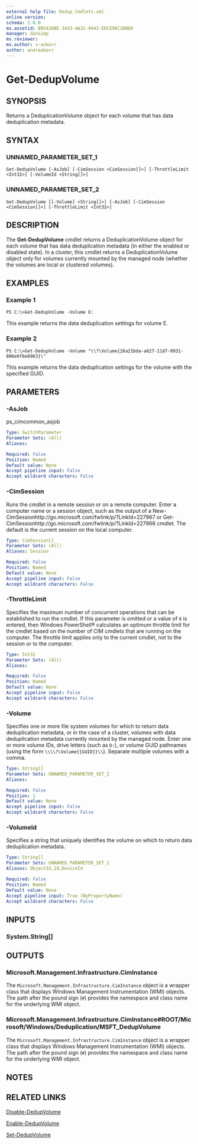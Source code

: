```yaml
---
external help file: Dedup_Cmdlets.xml
online version: 
schema: 2.0.0
ms.assetid: B95430BE-3433-4A31-9442-EDCE96C3DB89
manager: dansimp
ms.reviewer:
ms.author: v-anbarr
author: andreabarr
---
```


# Get-DedupVolume

## SYNOPSIS
Returns a DeduplicationVolume object for each volume that has data deduplication metadata.

## SYNTAX

### UNNAMED_PARAMETER_SET_1
```
Get-DedupVolume [-AsJob] [-CimSession <CimSession[]>] [-ThrottleLimit <Int32>] [-VolumeId <String[]>]
```

### UNNAMED_PARAMETER_SET_2
```
Get-DedupVolume [[-Volume] <String[]>] [-AsJob] [-CimSession <CimSession[]>] [-ThrottleLimit <Int32>]
```

## DESCRIPTION
The **Get-DedupVolume** cmdlet returns a DeduplicationVolume object for each volume that has data deduplication metadata (in either the enabled or disabled state).
In a cluster, this cmdlet returns a DeduplicationVolume object only for volumes currently mounted by the managed node (whether the volumes are local or clustered volumes).

## EXAMPLES

### Example 1
```
PS C:\>Get-DedupVolume -Volume E:
```

This example returns the data deduplication settings for volume E.

### Example 2
```
PS C:\>Get-DedupVolume -Volume "\\?\Volume{26a21bda-a627-11d7-9931-806e6f6e6963}\"
```

This example returns the data deduplication settings for the volume with the specified GUID.

## PARAMETERS

### -AsJob
ps_cimcommon_asjob

```yaml
Type: SwitchParameter
Parameter Sets: (All)
Aliases: 

Required: False
Position: Named
Default value: None
Accept pipeline input: False
Accept wildcard characters: False
```

### -CimSession
Runs the cmdlet in a remote session or on a remote computer.
Enter a computer name or a session object, such as the output of a New-CimSessionhttp://go.microsoft.com/fwlink/p/?LinkId=227967 or Get-CimSessionhttp://go.microsoft.com/fwlink/p/?LinkId=227966 cmdlet.
The default is the current session on the local computer.

```yaml
Type: CimSession[]
Parameter Sets: (All)
Aliases: Session

Required: False
Position: Named
Default value: None
Accept pipeline input: False
Accept wildcard characters: False
```

### -ThrottleLimit
Specifies the maximum number of concurrent operations that can be established to run the cmdlet.
If this parameter is omitted or a value of `0` is entered, then Windows PowerShell® calculates an optimum throttle limit for the cmdlet based on the number of CIM cmdlets that are running on the computer.
The throttle limit applies only to the current cmdlet, not to the session or to the computer.

```yaml
Type: Int32
Parameter Sets: (All)
Aliases: 

Required: False
Position: Named
Default value: None
Accept pipeline input: False
Accept wildcard characters: False
```

### -Volume
Specifies one or more file system volumes for which to return data deduplication metadata, or in the case of a cluster, volumes with data deduplication metadata currently mounted by the managed node.
Enter one or more volume IDs, drive letters (such as `D:`), or volume GUID pathnames (using the form `\\\\?\Volume{{GUID}}\\`).
Separate multiple volumes with a comma.

```yaml
Type: String[]
Parameter Sets: UNNAMED_PARAMETER_SET_2
Aliases: 

Required: False
Position: 1
Default value: None
Accept pipeline input: False
Accept wildcard characters: False
```

### -VolumeId
Specifies a string that uniquely identifies the volume on which to return data deduplication metadata.

```yaml
Type: String[]
Parameter Sets: UNNAMED_PARAMETER_SET_1
Aliases: ObjectId,Id,DeviceId

Required: False
Position: Named
Default value: None
Accept pipeline input: True (ByPropertyName)
Accept wildcard characters: False
```

## INPUTS

### System.String[]

## OUTPUTS

### Microsoft.Management.Infrastructure.CimInstance
The `Microsoft.Management.Infrastructure.CimInstance` object is a wrapper class that displays Windows Management Instrumentation (WMI) objects.
The path after the pound sign (`#`) provides the namespace and class name for the underlying WMI object.

### Microsoft.Management.Infrastructure.CimInstance#ROOT/Microsoft/Windows/Deduplication/MSFT_DedupVolume
The `Microsoft.Management.Infrastructure.CimInstance` object is a wrapper class that displays Windows Management Instrumentation (WMI) objects.
The path after the pound sign (`#`) provides the namespace and class name for the underlying WMI object.

## NOTES

## RELATED LINKS

[Disable-DedupVolume](./Disable-DedupVolume.md)

[Enable-DedupVolume](./Enable-DedupVolume.md)

[Set-DedupVolume](./Set-DedupVolume.md)

